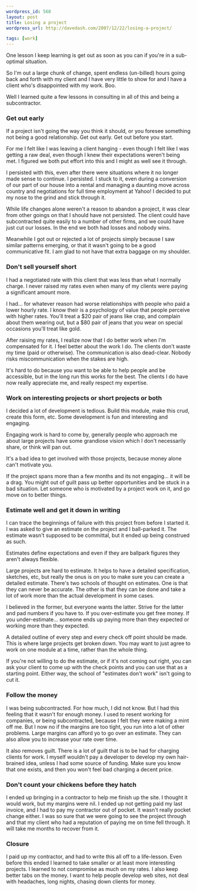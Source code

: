 ```yaml
--- 
wordpress_id: 568
layout: post
title: Losing a project
wordpress_url: http://davedash.com/2007/12/22/losing-a-project/

tags: [work]
---
```


One lesson I keep learning is get out as soon as you can if you're in a sub-optimal situation.

So I'm out a large chunk of change, spent endless (un-billed) hours going back and forth with my client and I have very little to show for and I have a client who's disappointed with my work.  Boo.

Well I learned quite a few lessons in consulting in all of this and being a subcontractor.  
<!--more-->
### Get out early

If a project isn't going the way you think it should, or you foresee something not being a good relationship.  Get out early.  Get out before you start.

For me I felt like I was leaving a client hanging - even though I felt like I was getting a raw deal, even though I knew their expectations weren't being met.  I figured we both put effort into this and I might as well see it through.  

I persisted with this, even after there were situations where it no longer made sense to continue.  I persisted.   I stuck to it, even during a conversion of our part of our house into a rental and managing a daunting move across country and negotiations for full time employment at Yahoo! I decided to put my nose to the grind and stick through it.  

While life changes alone weren't a reason to abandon a project, it was clear from other goings on that I should have not persisted.  The client could have subcontracted quite easily to a number of other firms, and we could have just cut our losses.  In the end we both had losses and nobody wins.

Meanwhile I got out or rejected a lot of projects simply because I saw similar patterns emerging, or that it wasn't going to be a good communicative fit.  I am glad to not have that extra baggage on my shoulder.

### Don't sell yourself short

I had a negotiated rate with this client that was less than what I normally charge.  I never raised my rates even when many of my clients were paying a significant amount more.  

I had... for whatever reason had worse relationships with people who paid a lower hourly rate.  I know their is a psychology of value that people perceive with higher rates.  You'll treat a $20 pair of jeans like crap, and complain about them wearing out, but a $80 pair of jeans that you wear on special occasions you'll treat like gold.

After raising my rates, I realize now that I do better work when I'm compensated for it.  I feel better about the work I do.  The clients don't waste my time (paid or otherwise).  The communication is also dead-clear.  Nobody risks miscommunication when the stakes are high.

It's hard to do because you want to be able to help people and be accessible, but in the long run this works for the best.  The clients I do have now really appreciate me, and really respect my expertise.  

### Work on interesting projects or short projects or both

I decided a lot of development is tedious.  Build this module, make this crud, create this form, etc.  Some development is fun and interesting and engaging.

Engaging work is hard to come by, generally people who approach me about large projects have some grandiose vision which I don't necessarily share, or think will pan out.

It's a bad idea to get involved with those projects, because money alone can't motivate you.  

If the project spans more than a few months and its not engaging... it will be a drag.  You might out of guilt pass up better opportunities and be stuck in a bad situation.  Let someone who is motivated by a project work on it, and go move on to better things.

### Estimate well and get it down in writing

I can trace the beginnings of failure with this project from before I started it.  I was asked to give an estimate on the project and I ball-parked it.  The estimate wasn't supposed to be committal, but it ended up being construed as such.

Estimates define expectations and even if they are ballpark figures they aren't always flexible.

Large projects are hard to estimate.  It helps to have a detailed specification, sketches, etc, but really the onus is on you to make sure you can create a detailed estimate.  There's two schools of thought on estimates.  One is that they can never be accurate.  The other is that they can be done and take a lot of work more than the actual development in some cases.

I believed in the former, but everyone wants the latter.  Strive for the latter and pad numbers if you have to.  If you over-estimate you get free money.  If you under-estimate... someone ends up paying more than they expected or working more than they expected.

A detailed outline of every step and every check off point should be made.  This is where large projects get broken down.  You may want to just agree to work on one module at a time, rather than the whole thing.

If you're not willing to do the estimate, or if it's not coming out right, you can ask your client to come up with the check points and you can use that as a starting point.  Either way, the school of "estimates don't work" isn't going to cut it.

### Follow the money

I was being subcontracted.  For  how much, I did not know.   But I had this feeling that it wasn't for enough money.  I used to resent working for companies, or being subcontracted, because I felt they were making a mint off me.  But I now no if the margins are too tight, you run into a lot of other problems.  Large margins can afford yo to go over an estimate.  They can also allow you to increase your rate over time.

It also removes guilt.  There is a lot of guilt that is to be had for charging clients for work.  I  myself wouldn't pay a developer to develop my own hair-brained idea, unless I had some source of funding.  Make sure you know that one exists, and then you won't feel bad charging a decent price.

### Don't count your chickens before they hatch

I ended up bringing in a contractor to help me finish up the site.  I thought it would work, but my margins were nil.  I ended up not getting paid my last invoice, and I had to pay my contractor out of pocket.  It wasn't really pocket change either.  I was so sure that we were going to see the project through and that my client who had a reputation of paying me on time fell through.  It will take me months to recover from it.

### Closure

I paid up my contractor, and had to write this all off to a life-lesson.  Even before this ended I learned to take smaller or at least  more interesting projects.  I learned to not compromise as much on my rates.  I also keep better tabs on the  money.  I want to help people develop web sites, not deal with headaches, long nights, chasing down clients for money.
